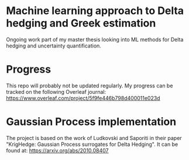 # Machine learning approach to Delta hedging and Greek estimation
Ongoing work part of my master thesis looking into ML methods for Delta hedging and uncertainty quantification.

# Progress
This repo will probably not be updated regularly. My progress can be tracked on the following Overleaf journal: https://www.overleaf.com/project/5f9fe446b798d400011e023d

# Gaussian Process implementation
The project is based on the work of Ludkovski and Saporiti in their paper "KrigHedge: Gaussian Process surrogates for Delta Hedging". It can be found at: https://arxiv.org/abs/2010.08407

